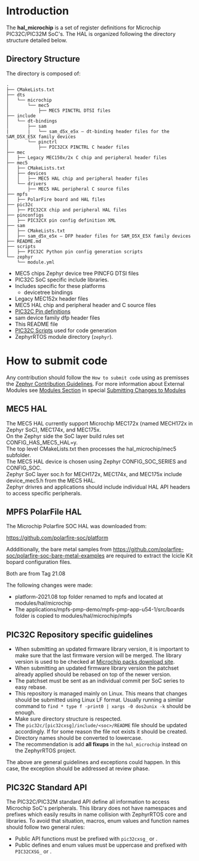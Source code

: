 # Introduction

The **hal_microchip** is a set of register definitions for Microchip PIC32C/PIC32M SoC's.
The HAL is organized following the directory structure detailed below.

## Directory Structure

The directory is composed of:

```
.
├── CMakeLists.txt
├── dts
│   └── microchip
│       └── mec5
│           ├── MEC5 PINCTRL DTSI files
├── include
│   └── dt-bindings
│       ├── sam
|       |   └── sam_d5x_e5x — dt-binding header files for the SAM_D5X_E5X family devices
│       └── pinctrl
│           ├── PIC32CX PINCTRL C header files
├── mec
│   ├── Legacy MEC150x/2x C chip and peripheral header files
├── mec5
│   ├── CMakeLists.txt
│   ├── devices
│   │   ├── MEC5 HAL chip and peripheral header files
│   └── drivers
│       ├── MEC5 HAL peripheral C source files
├── mpfs
│   ├── PolarFire board and HAL files
├── pic32c
│   ├── PIC32CX chip and peripheral HAL files
├── pinconfigs
│   ├── PIC32CX pin config definition XML
├── sam
│   ├── CMakeLists.txt
│   ├── sam_d5x_e5x — DFP header files for SAM_D5X_E5X family devices
├── README.md
├── scripts
│   ├── PIC32C Python pin config generation scripts
└── zephyr
    └── module.yml

```

 - MEC5 chips Zephyr device tree PINCFG DTSI files
 - PIC32C SoC specific include libraries.
 - Includes specific for these platforms
   - devicetree bindings
 - Legacy MEC152x header files
 - MEC5 HAL chip and peripheral header and C source files
 - [PIC32C Pin definitions](pinconfigs/README.md)
 - sam device family dfp header files
 - This README file
 - [PIC32C Scripts](scripts/README.md) used for code generation
 - ZephyrRTOS module directory (`zephyr`).

# How to submit code

Any contribution should follow the `How to submit code` using as premisses the
[Zephyr Contribution Guidelines](https://docs.zephyrproject.org/latest/contribute/index.html).
For more information about External Modules see
[Modules Section](https://docs.zephyrproject.org/latest/develop/modules.html) in special
[Submitting Changes to Modules](https://docs.zephyrproject.org/latest/develop/modules.html#submitting-changes-to-modules)

## MEC5 HAL
The MEC5 HAL currently support Microchip MEC172x (named MECH172x in Zephyr SoC), MEC174x, and MEC175x.<br/>
On the Zephyr side the SoC layer build rules set CONFIG_HAS_MEC5_HAL=y.<br/>
The top level CMakeLists.txt then processes the hal_microchip/mec5 subfolder.<br/>
The MEC5 HAL device is chosen using Zephyr CONFIG_SOC_SERIES and CONFIG_SOC.<br/>
Zephyr SoC layer soc.h for MECH172x, MEC174x, and MEC175x include device_mec5.h from the MEC5 HAL.<br/>
Zephyr drivres and applications should include individual HAL API headers to access specific peripherals.<br/>

## MPFS PolarFile HAL
The Microchip Polarfire SOC HAL was downloaded from:

https://github.com/polarfire-soc/platform

Addditionally, the bare metal samples from https://github.com/polarfire-soc/polarfire-soc-bare-metal-examples
are required to extract the Icicle Kit bopard configuration files.

Both are from Tag 21.08

The following changes were made:

 - platform-2021.08 top folder renamed to mpfs and located at modules/hal/microchip
 - The applications/mpfs-pmp-demo/mpfs-pmp-app-u54-1/src/boards folder is copied to modules/hal/microchip/mpfs

## PIC32C Repository specific guidelines

 - When submitting an updated firmware library version, it is important to make
   sure that the last firmware version will be merged. The library version is
   used to be checked at [Microchip packs download site](https://packs.download.microchip.com/).
 - When submitting an updated firmware library version the patchset already
   applied should be rebased on top of the newer version.
 - The patchset must be sent as an individual commit per SoC series to easy rebase.
 - This repository is managed mainly on Linux. This means that changes should
   be submitted using Linux LF format. Usually running a similar command to
   `find * type f -print0 | xargs -0 dos2unix -k` should be enough.
 - Make sure directory structure is respected.
 - The `pic32c/[pic32cxsg]/include/<soc>/README` file should be updated accordingly.
   If for some reason the file not exists it should be created.
 - Directory names should be converted to lowercase.
 - The recommendation is add **all fixups** in the `hal_microchip` instead on the
   ZephyrRTOS project.

The above are general guidelines and exceptions could happen. In this case, the
exception should be addressed at review phase.

## PIC32C Standard API

The PIC32C/PIC32M standard API define all information to access Microchip SoC's
peripherals. This library does not have namespaces and prefixes which
easily results in name collision with ZephyrRTOS core and libraries. To avoid
that situation, macros, enum values and function names should follow two
general rules:

 - Public API functions must be prefixed with `pic32cxsg_` or .
 - Public defines and enum values must be uppercase and prefixed with `PIC32CXSG_`
   or .
